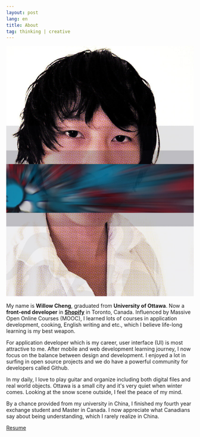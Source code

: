 ```yaml
---
layout: post
lang: en
title: About
tag: thinking | creative
---
```


<img alt="Willow Cheng’s selfie" class="image left avatar" src="/assets/img/willow-cheng.jpg" />

My name is **Willow Cheng**, graduated from **University of Ottawa**. Now a **front-end developer** in [**Shopify**](https://www.shopify.com/?ref=planet-willow) in Toronto, Canada.
Influenced by Massive Open Online Courses (MOOC), I learned lots of courses in application development, cooking, English writing and etc., which I believe life-long learning is my best weapon.

For application developer which is my career, user interface (UI) is most attractive to me. After mobile and web development learning journey, I now focus on the balance between design and development.
I enjoyed a lot in surfing in open source projects and we do have a powerful community for developers called Github.

In my daily, I love to play guitar and organize including both digital files and real world objects. 
Ottawa is a small city and it's very quiet when winter comes. Looking at the snow scene outside, I feel the peace of my mind. 

By a chance provided from my university in China, I finished my fourth year exchange student and Master in Canada.
I now appreciate what Canadians say about being understanding, which I rarely realize in China.

<div><a href="/assets/docs/Willow Cheng - Resume.pdf" class="button special icon fa-download" target="_blank">Resume</a></div>
